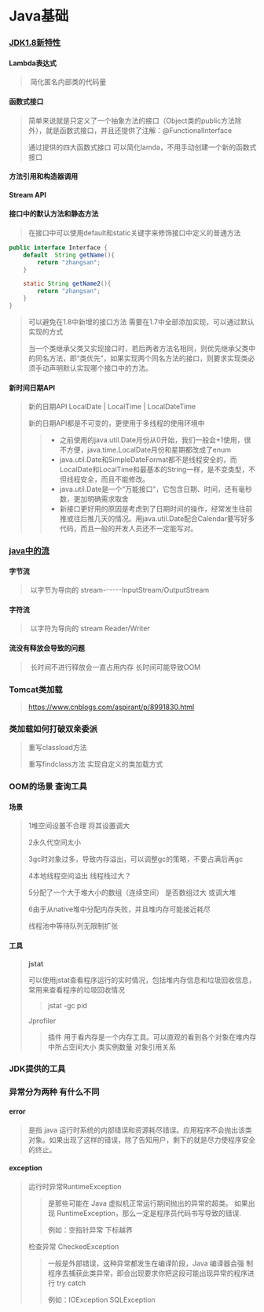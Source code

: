 # Java基础

### <u>JDK1.8新特性</u>

#### 			Lambda表达式

> ​	简化匿名内部类的代码量

#### 			函数式接口

> 简单来说就是只定义了一个抽象方法的接口（Object类的public方法除外），就是函数式接口，并且还提供了注解：@FunctionalInterface
>
> 通过提供的四大函数式接口 可以简化lamda，不用手动创建一个新的函数式接口

#### 		方法引用和构造器调用

#### 		Stream API

#### 		接口中的默认方法和静态方法

> 在接口中可以使用default和static关键字来修饰接口中定义的普通方法

```java
public interface Interface {
    default  String getName(){
        return "zhangsan";
    }

    static String getName2(){
        return "zhangsan";
    }
}

```

> 可以避免在1.8中新增的接口方法 需要在1.7中全部添加实现，可以通过默认实现的方式
>
> 当一个类继承父类又实现接口时，若后两者方法名相同，则优先继承父类中的同名方法，即“类优先”，如果实现两个同名方法的接口，则要求实现类必须手动声明默认实现哪个接口中的方法。

#### 		新时间日期API

> 新的日期API LocalDate | LocalTime | LocalDateTime
>
> 新的日期API都是不可变的，更使用于多线程的使用环境中
>
> >  * 之前使用的java.util.Date月份从0开始，我们一般会+1使用，很不方便，java.time.LocalDate月份和星期都改成了enum
> >  * java.util.Date和SimpleDateFormat都不是线程安全的，而LocalDate和LocalTime和最基本的String一样，是不变类型，不但线程安全，而且不能修改。
> >  * java.util.Date是一个“万能接口”，它包含日期、时间，还有毫秒数，更加明确需求取舍
> >  * 新接口更好用的原因是考虑到了日期时间的操作，经常发生往前推或往后推几天的情况。用java.util.Date配合Calendar要写好多代码，而且一般的开发人员还不一定能写对。

[新特性]: https://blog.csdn.net/qq_29411737/article/details/80835658





### <u>java中的流</u>

#### 	字节流

> ​	以字节为导向的 stream------InputStream/OutputStream

#### 	字符流

> ​	以字符为导向的 stream Reader/Writer

#### 	流没有释放会导致的问题

> ​	长时间不进行释放会一直占用内存 长时间可能导致OOM



### Tomcat类加载

> https://www.cnblogs.com/aspirant/p/8991830.html



### 类加载如何打破双亲委派

> 重写classload方法
>
> 重写findclass方法 实现自定义的类加载方式

### OOM的场景 查询工具

#### 场景

> 1堆空间设置不合理 将其设置调大
>
> 2永久代空间太小
>
> 3gc时对象过多，导致内存溢出，可以调整gc的策略，不要占满后再gc
>
> 4本地线程空间溢出 线程栈过大？
>
> 5分配了一个大于堆大小的数组（连续空间）  是否数组过大 或调大堆
>
> 6由于从native堆中分配内存失败，并且堆内存可能接近耗尽
>
> 线程池中等待队列无限制扩张

#### 工具

> **jstat**
>
> 可以使用jstat查看程序运行的实时情况，包括堆内存信息和垃圾回收信息，常用来查看程序的垃圾回收情况
>
> > jstat -gc pid
>
> Jprofiler
>
> > 插件 用于看内存是一个内存工具。可以直观的看到各个对象在堆内存中所占空间大小 类实例数量 对象引用关系



### JDK提供的工具



### 异常分为两种 有什么不同

#### error

> 是指 java 运行时系统的内部错误和资源耗尽错误。应用程序不会抛出该类对象。如果出现了这样的错误，除了告知用户，剩下的就是尽力使程序安全的终止。

#### exception

> 运行时异常RuntimeException
>
> > 是那些可能在 Java 虚拟机正常运行期间抛出的异常的超类。 如果出现 RuntimeException，那么一定是程序员代码书写导致的错误.
> >
> > 例如：空指针异常 下标越界
>
> 检查异常 CheckedException
>
> > 一般是外部错误，这种异常都发生在编译阶段，Java 编译器会强
> > 制程序去捕获此类异常，即会出现要求你把这段可能出现异常的程序进行 try catch
> >
> > 例如：IOException SQLException